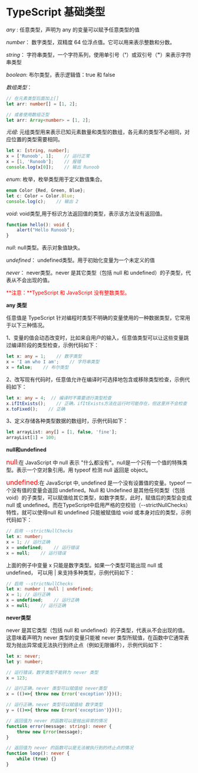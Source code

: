 # TypeScript 基础类型

*any* : 任意类型，声明为 any 的变量可以赋予任意类型的值

*number*： 数字类型，双精度 64 位浮点值。它可以用来表示整数和分数。

*string*： 字符串类型，一个字符系列，使用单引号（**'**）或双引号（**"**）来表示字符串类型

*boolean*: 布尔类型，表示逻辑值：true 和 false

*数组类型*： 

```typescript
// 在元素类型后面加上[]
let arr: number[] = [1, 2];

// 或者使用数组泛型
let arr: Array<number> = [1, 2];
```

*元组*: 元组类型用来表示已知元素数量和类型的数组，各元素的类型不必相同，对应位置的类型需要相同。

```typescript
let x: [string, number];
x = ['Runoob', 1];    // 运行正常
x = [1, 'Runoob'];    // 报错
console.log(x[0]);    // 输出 Runoob
```

*enum*: 枚举，枚举类型用于定义数值集合。

```typescript
enum Color {Red, Green, Blue};
let c: Color = Color.Blue;
console.log(c);    // 输出 2
```

*void*: void类型,用于标识方法返回值的类型，表示该方法没有返回值。

```typescript
function hello(): void {
    alert("Hello Runoob");
}
```

*null*: null类型。表示对象值缺失。

*undefined*： undefined类型。用于初始化变量为一个未定义的值

*never*： never类型。never 是其它类型（包括 null 和 undefined）的子类型，代表从不会出现的值。

<font color=#FF0000>**注意：**TypeScript 和 JavaScript 没有整数类型。</font>

**any 类型**

任意值是 TypeScript 针对编程时类型不明确的变量使用的一种数据类型，它常用于以下三种情况。

1、变量的值会动态改变时，比如来自用户的输入，任意值类型可以让这些变量跳过编译阶段的类型检查，示例代码如下：

```typescript
let x: any = 1;    // 数字类型
x = 'I am who I am';    // 字符串类型
x = false;    // 布尔类型
```

2、改写现有代码时，任意值允许在编译时可选择地包含或移除类型检查，示例代码如下：

```typescript
let x: any = 4;  // 编译时不需要进行类型检查
x.ifItExists();    // 正确，ifItExists方法在运行时可能存在，但这里并不会检查
x.toFixed();    // 正确
```

3、定义存储各种类型数据的数组时，示例代码如下：

```typescript
let arrayList: any[] = [1, false, 'fine'];
arrayList[1] = 100;
```

**null和undefined**

<font color=#FF0000 size=4>null</font>:在 JavaScript 中 null 表示 "什么都没有"。null是一个只有一个值的特殊类型。表示一个空对象引用。用 typeof 检测 null 返回是 object。

<font color=#FF0000 size=4>undefined</font>:在 JavaScript 中, undefined 是一个没有设置值的变量。typeof 一个没有值的变量会返回 undefined。Null 和 Undefined 是其他任何类型（包括 void）的子类型，可以赋值给其它类型，如数字类型，此时，赋值后的类型会变成 null 或 undefined。而在TypeScript中启用严格的空校验（--strictNullChecks）特性，就可以使得null 和 undefined 只能被赋值给 void 或本身对应的类型，示例代码如下：

```typescript
// 启用 --strictNullChecks
let x: number;
x = 1; // 运行正确
x = undefined;    // 运行错误
x = null;    // 运行错误
```

上面的例子中变量 x 只能是数字类型。如果一个类型可能出现 null 或 undefined， 可以用 | 来支持多种类型，示例代码如下：

```typescript
// 启用 --strictNullChecks
let x: number | null | undefined;
x = 1; // 运行正确
x = undefined;    // 运行正确
x = null;    // 运行正确
```

**never类型**

never 是其它类型（包括 null 和 undefined）的子类型，代表从不会出现的值。这意味着声明为 never 类型的变量只能被 never 类型所赋值，在函数中它通常表现为抛出异常或无法执行到终止点（例如无限循环），示例代码如下：

```typescript
let x: never;
let y: number;

// 运行错误，数字类型不能转为 never 类型
x = 123;

// 运行正确，never 类型可以赋值给 never类型
x = (()=>{ throw new Error('exception')})();

// 运行正确，never 类型可以赋值给 数字类型
y = (()=>{ throw new Error('exception')})();

// 返回值为 never 的函数可以是抛出异常的情况
function error(message: string): never {
    throw new Error(message);
}

// 返回值为 never 的函数可以是无法被执行到的终止点的情况
function loop(): never {
    while (true) {}
}
```



